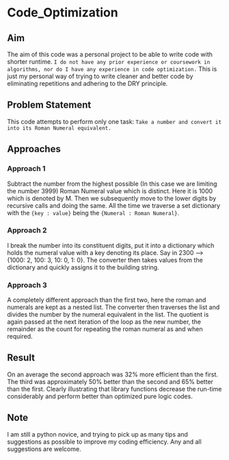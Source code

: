 # Code_Optimization
## Aim
The aim of this code was a personal project to be able to write code with shorter runtime.
`I do not have any prior experience or coursework in algorithms, nor do I have any experience in code optimization.`
This is just my personal way of trying to write cleaner and better code by eliminating repetitions and adhering to the DRY principle.

## Problem Statement
This code attempts to perform only one task: `Take a number and convert it into its Roman Numeral equivalent.`

## Approaches

### Approach 1
Subtract the number from the highest possible (In this case we are limiting the number 3999) Roman Numeral value which is distinct. 
Here it is 1000 which is denoted by M. Then we subsequently move to the lower digits by recursive calls and doing the same.
All the time we traverse a set dictionary with the `{key : value}` being the `{Numeral : Roman Numeral}`.

### Approach 2
I break the number into its constituent digits, put it into a dictionary which holds the numeral value with a key denoting its place.
Say in 2300 --> {1000: 2, 100: 3, 10: 0, 1: 0}.
The converter then takes values from the dictionary and quickly assigns it to the building string. 

### Approach 3
A completely different approach than the first two, here the roman and numerals are kept as a nested list. The converter then traverses the list and divides the number by the numeral equivalent in the list. The quotient is again passed at the next iteration of the loop as the new number, the remainder as the count for repeating the roman numeral as and when required.

## Result
On an average the second approach was 32% more efficient than the first. The third was approximately 50% better than the second and 65% better than the first. Clearly illustrating that library functions decrease the run-time considerably and perform better than optimized pure logic codes. 

## Note
I am still a python novice, and trying to pick up as many tips and suggestions as possible to improve my coding efficiency.
Any and all suggestions are welcome.
